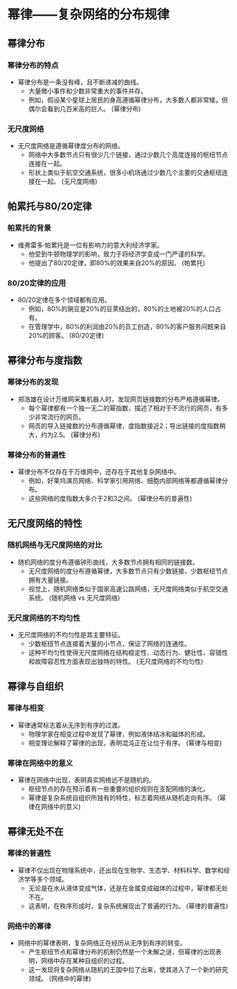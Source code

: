 # 幂律——复杂网络的分布规律

## 幂律分布

### 幂律分布的特点
* 幂律分布是一条没有峰，且不断递减的曲线。
  * 大量微小事件和少数非常重大的事件并存。
  * 例如，假设某个星球上居民的身高遵循幂律分布，大多数人都非常矮，但偶尔会看到几百米高的巨人。
(幂律分布)

### 无尺度网络
* 无尺度网络是遵循幂律度分布的网络。
  * 网络中大多数节点只有很少几个链接，通过少数几个高度连接的枢纽节点连接在一起。
  * 形状上类似于航空交通系统，很多小机场通过少数几个主要的交通枢纽连接在一起。
(无尺度网络)

## 帕累托与80/20定律

### 帕累托的背景
* 维弗雷多·帕累托是一位有影响力的意大利经济学家。
  * 他受到牛顿物理学的影响，致力于将经济学变成一门严谨的科学。
  * 他提出了80/20定律，即80%的效果来自20%的原因。
(帕累托)

### 80/20定律的应用
* 80/20定律在多个领域都有应用。
  * 例如，80%的豌豆是20%的豆荚结出的，80%的土地被20%的人口占有。
  * 在管理学中，80%的利润由20%的员工创造，80%的客户服务问题来自20%的顾客。
(80/20定律)

## 幂律分布与度指数

### 幂律分布的发现
* 郑浩雄在设计万维网采集机器人时，发现网页链接数的分布严格遵循幂律。
  * 每个幂律都有一个独一无二的幂指数，描述了相对于不流行的网页，有多少非常流行的网页。
  * 网页的导入链接数的分布遵循幂律，度指数接近2；导出链接的度指数稍大，约为2.5。
(幂律分布)

### 幂律分布的普遍性
* 幂律分布不仅存在于万维网中，还存在于其他复杂网络中。
  * 例如，好莱坞演员网络、科学家引用网络、细胞内部网络等都遵循幂律分布。
  * 这些网络的度指数大多介于2和3之间。
(幂律分布的普遍性)

## 无尺度网络的特性

### 随机网络与无尺度网络的对比
* 随机网络的度分布遵循钟形曲线，大多数节点拥有相同的链接数。
  * 无尺度网络的度分布遵循幂律，大多数节点只有少数链接，少数枢纽节点拥有大量链接。
  * 视觉上，随机网络类似于国家高速公路网络，无尺度网络类似于航空交通系统。
(随机网络 vs 无尺度网络)

### 无尺度网络的不均匀性
* 无尺度网络的不均匀性是其主要特征。
  * 少数枢纽节点连接着大量的小节点，保证了网络的连通性。
  * 这种不均匀性使得无尺度网络在结构稳定性、动态行为、健壮性、容错性和故障容忍性方面表现出独特的特性。
(无尺度网络的不均匀性)

## 幂律与自组织

### 幂律与相变
* 幂律通常标志着从无序到有序的过渡。
  * 物理学家在相变过程中发现了幂律，例如液体结冰和磁体的形成。
  * 相变理论解释了幂律的出现，表明混沌正在让位于有序。
(幂律与相变)

### 幂律在网络中的意义
* 幂律在网络中出现，表明真实网络远不是随机的。
  * 枢纽节点的存在预示着有一些重要的组织规则在支配网络的演化。
  * 幂律是复杂系统自组织所独有的特性，标志着网络从随机走向有序。
(幂律在网络中的意义)

## 幂律无处不在

### 幂律的普遍性
* 幂律不仅出现在物理系统中，还出现在生物学、生态学、材料科学、数学和经济学等多个领域。
  * 无论是在水从液体变成气体，还是在金属变成磁体的过程中，幂律都无处不在。
  * 这表明，在秩序形成时，复杂系统展现出了普遍的行为。
(幂律的普遍性)

### 网络中的幂律
* 网络中的幂律表明，复杂网络正在经历从无序到有序的转变。
  * 产生枢纽节点和幂律分布的机制仍然是一个未解之谜，但幂律的出现表明，网络中存在某种自组织的过程。
  * 这一发现将复杂网络从随机的王国中拉了出来，使其进入了一个新的研究领域。
(网络中的幂律)